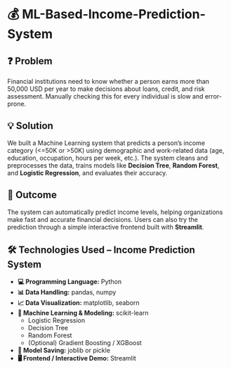 # 💰 ML-Based-Income-Prediction-System

## ❓ Problem
Financial institutions need to know whether a person earns more than 50,000 USD per year to make decisions about loans, credit, and risk assessment. Manually checking this for every individual is slow and error-prone.

## 💡 Solution
We built a Machine Learning system that predicts a person’s income category (<=50K or >50K) using demographic and work-related data (age, education, occupation, hours per week, etc.). The system cleans and preprocesses the data, trains models like **Decision Tree**, **Random Forest**, and **Logistic Regression**, and evaluates their accuracy.

## 🎯 Outcome
The system can automatically predict income levels, helping organizations make fast and accurate financial decisions. Users can also try the prediction through a simple interactive frontend built with **Streamlit**.

## 🛠 Technologies Used – Income Prediction System

- **💻 Programming Language:** Python
- **📊 Data Handling:** pandas, numpy
- **📈 Data Visualization:** matplotlib, seaborn
- **🤖 Machine Learning & Modeling:** scikit-learn
  - Logistic Regression
  - Decision Tree
  - Random Forest
  - (Optional) Gradient Boosting / XGBoost
- **💾 Model Saving:** joblib or pickle
- **🖥 Frontend / Interactive Demo:** Streamlit
